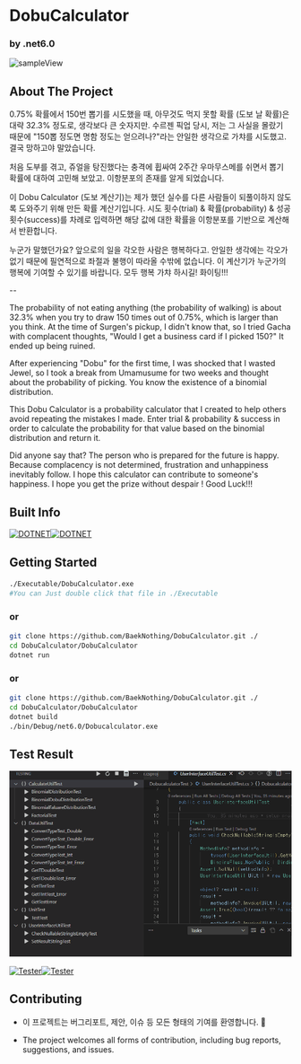 # DobuCalculator

### by .net6.0

![sampleView](D:\sbaek_ark\DobuCalculator\RepoData\titleImage)

## About The Project

0.75% 확률에서 150번 뽑기를 시도했을 때, 아무것도 먹지 못할 확률 (도보 날 확률)은 대략 32.3% 정도로, 생각보다 큰 숫자지만. 수르젠 픽업 당시, 저는 그 사실을 몰랐기 때문에 "150뽑 정도면 명함 정도는 얻으려나?"라는 안일한 생각으로 가챠를 시도했고. 결국 망하고야 말았습니다.

처음 도부를 겪고, 쥬얼을 탕진했다는 충격에 휩싸여 2주간 우마무스메를 쉬면서 뽑기 확률에 대하여 고민해 보았고. 이항분포의 존재를 알게 되었습니다.

이 Dobu Calculator (도보 계산기)는 제가 했던 실수를 다른 사람들이 되풀이하지 않도록 도와주기 위해 만든 확률 계산기입니다. 시도 횟수(trial) & 확률(probability) & 성공 횟수(success)를 차례로 입력하면 해당 값에 대한 확률을 이항분포를 기반으로 계산해서 반환합니다.

누군가 말했던가요? 앞으로의 일을 각오한 사람은 행복하다고. 안일한 생각에는 각오가 없기 때문에 필연적으로 좌절과 불행이 따라올 수밖에 없습니다. 이 계산기가 누군가의 행복에 기여할 수 있기를 바랍니다. 모두 행복 가챠 하시길! 화이팅!!!

--

The probability of not eating anything (the probability of walking) is about 32.3% when you try to draw 150 times out of 0.75%, which is larger than you think. At the time of Surgen's pickup, I didn't know that, so I tried Gacha with complacent thoughts, "Would I get a business card if I picked 150?" It ended up being ruined.

After experiencing "Dobu" for the first time, I was shocked that I wasted Jewel, so I took a break from Umamusume for two weeks and thought about the probability of picking. You know the existence of a binomial distribution.

This Dobu Calculator is a probability calculator that I created to help others avoid repeating the mistakes I made. Enter trial & probability & success in order to calculate the probability for that value based on the binomial distribution and return it.

Did anyone say that? The person who is prepared for the future is happy. Because complacency is not determined, frustration and unhappiness inevitably follow. I hope this calculator can contribute to someone's happiness. I hope you get the prize without despair ! Good Luck!!!

## Built Info

[![DOTNET](https://img.shields.io/badge/.NET-6.0-Green)]()[![DOTNET](https://img.shields.io/badge/Nullable-enable-red)]()



## Getting Started

```bash
./Executable/DobuCalculator.exe
#You can Just double click that file in ./Executable
```

### or

```bash
git clone https://github.com/BaekNothing/DobuCalculator.git ./
cd DobuCalculator/DobuCalculator
dotnet run
```

### or

```bash
git clone https://github.com/BaekNothing/DobuCalculator.git ./
cd DobuCalculator/DobuCalculator
dotnet build
./bin/Debug/net6.0/Dobucalculator.exe
```



## Test Result

![File:testResult](RepoData\testResult.gif)

[![Tester](https://img.shields.io/badge/xUnit-v2.4.1-Green)]()[![Tester](https://img.shields.io/badge/Microsoft.NET.Test.Sdk-v16.11.0-Green)]()



## Contributing

- 이 프로젝트는 버그리포트, 제안, 이슈 등 모든 형태의 기여를 환영합니다. 🤣

- The project welcomes all forms of contribution, including bug reports, suggestions, and issues.
